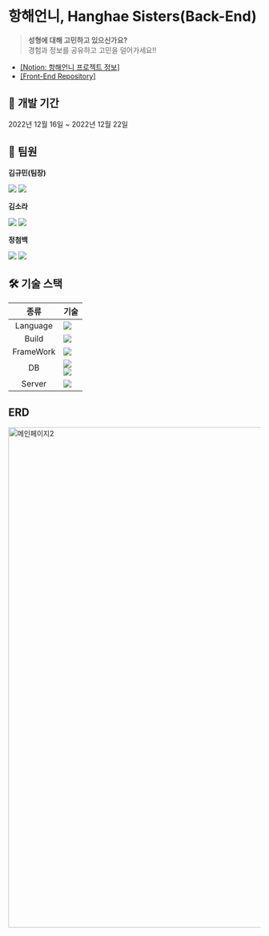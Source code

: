 # 항해언니, Hanghae Sisters(Back-End)
> **성형에 대해 고민하고 있으신가요?**  
> 경험과 정보를 공유하고 고민을 덜어가세요!!

* [[Notion: 항해언니 프로젝트 정보]](https://www.notion.so/d2dffd18ee9d4d8e958185e288c08a2e)
* [[Front-End Repository]](https://github.com/HanghaeSisters/Front)  
  
## 📆 개발 기간  
2022년 12월 16일 ~ 2022년 12월 22일   
<p>

  
## 👯 팀원
**김규민(팀장)**  
<p>
  
[<img src="https://img.shields.io/badge/Github-181717?style=flat-square&logo=Github&logoColor=white">](https://github.com/starMinK)
<img src="https://img.shields.io/badge/SpringBoot-6DB33F?style=flat-square&logo=springboot&logoColor=white"/>
</p>

**김소라**
<p>
  
[<img src="https://img.shields.io/badge/Github-181717?style=flat-square&logo=Github&logoColor=white">](https://github.com/dev-rara)
<img src="https://img.shields.io/badge/SpringBoot-6DB33F?style=flat-square&logo=springboot&logoColor=white"/>
</p>

**정첨백**
<p>
  
[<img src="https://img.shields.io/badge/Github-181717?style=flat-square&logo=Github&logoColor=white">](https://github.com/civilcoy)
<img src="https://img.shields.io/badge/SpringBoot-6DB33F?style=flat-square&logo=springboot&logoColor=white"/>
</p>  
  
## 🛠️ 기술 스택
  
|종류|기술|
|:----:|:----|
|Language|<img src="https://img.shields.io/badge/Java-007396?style=flat-square&logo=java&logoColor=white"/>|
|Build|<img src="https://img.shields.io/badge/Gralde-02303A?style=flat-square&logo=Gradle&logoColor=white"/>|
|FrameWork|<img src="https://img.shields.io/badge/SpringBoot-6DB33F?style=flat-square&logo=springboot&logoColor=white"/>|
|DB|<img src="https://img.shields.io/badge/MySQL-4479A1?style=flat-square&logo=MySQL&logoColor=white"/><br><img src="https://img.shields.io/badge/Amazon RDS-527FFF?style=flat-square&logo=Amazon RDS&logoColor=white"/>|
|Server|<img src="https://img.shields.io/badge/Amazon EC2-FF9900?style=flat-square&logo=Amazon EC2&logoColor=white"/>
  
## ERD
<img width="1000" alt="메인페이지2" src="https://user-images.githubusercontent.com/65327103/209082821-ecdf919c-601a-4c36-b2d3-5d205b0414f6.png">
